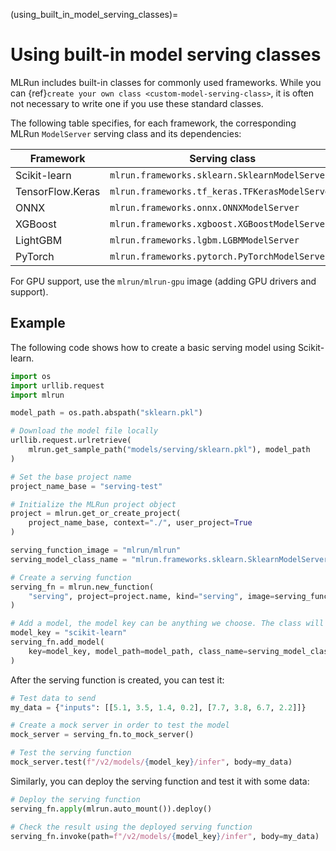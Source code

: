 (using_built_in_model_serving_classes)=
# Using built-in model serving classes

MLRun includes built-in classes for commonly used frameworks. While you can {ref}`create your own class <custom-model-serving-class>`, 
it is often not necessary to write one if you use these standard classes.

The following table specifies, for each framework, the corresponding MLRun `ModelServer` serving class and its dependencies:

| Framework        | Serving class                                  | Dependencies |
|------------------|------------------------------------------------|--------------|
| Scikit-learn     | `mlrun.frameworks.sklearn.SklearnModelServer`  | scikit-learn |
| TensorFlow.Keras | `mlrun.frameworks.tf_keras.TFKerasModelServer` | tensorflow   |
| ONNX             | `mlrun.frameworks.onnx.ONNXModelServer`        | onnxruntime  |
| XGBoost          | `mlrun.frameworks.xgboost.XGBoostModelServer`  | xgboost      |
| LightGBM         | `mlrun.frameworks.lgbm.LGBMModelServer`        | lightgbm     |
| PyTorch          | `mlrun.frameworks.pytorch.PyTorchModelServer`  | torch        |

For GPU support, use the `mlrun/mlrun-gpu` image (adding GPU drivers and support).

## Example

The following code shows how to create a basic serving model using Scikit-learn.

``` python
import os
import urllib.request
import mlrun

model_path = os.path.abspath("sklearn.pkl")

# Download the model file locally
urllib.request.urlretrieve(
    mlrun.get_sample_path("models/serving/sklearn.pkl"), model_path
)

# Set the base project name
project_name_base = "serving-test"

# Initialize the MLRun project object
project = mlrun.get_or_create_project(
    project_name_base, context="./", user_project=True
)

serving_function_image = "mlrun/mlrun"
serving_model_class_name = "mlrun.frameworks.sklearn.SklearnModelServer"

# Create a serving function
serving_fn = mlrun.new_function(
    "serving", project=project.name, kind="serving", image=serving_function_image
)

# Add a model, the model key can be anything we choose. The class will be the built-in scikit-learn model server class
model_key = "scikit-learn"
serving_fn.add_model(
    key=model_key, model_path=model_path, class_name=serving_model_class_name
)
```

After the serving function is created, you can test it:

``` python
# Test data to send
my_data = {"inputs": [[5.1, 3.5, 1.4, 0.2], [7.7, 3.8, 6.7, 2.2]]}

# Create a mock server in order to test the model
mock_server = serving_fn.to_mock_server()

# Test the serving function
mock_server.test(f"/v2/models/{model_key}/infer", body=my_data)
```

Similarly, you can deploy the serving function and test it with some data:

``` python
# Deploy the serving function
serving_fn.apply(mlrun.auto_mount()).deploy()

# Check the result using the deployed serving function
serving_fn.invoke(path=f"/v2/models/{model_key}/infer", body=my_data)
```